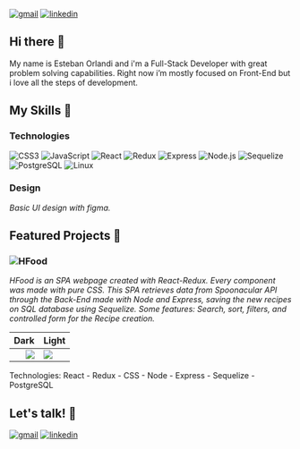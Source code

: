 [![gmail](https://img.shields.io/badge/Gmail-EA4335?style=for-the-badge&logo=Gmail&logoColor=white)](mailto:estebanorlandi4@gmail.com)
[![linkedin](https://img.shields.io/badge/LinkedIn-0A66C2?style=for-the-badge&logo=LinkedIn&logoColor=white)](https://linkedin.com/in/estebanorlandi4)

## Hi there 👋

My name is Esteban Orlandi and i'm a Full-Stack Developer with great problem solving capabilities. Right now i’m mostly focused on Front-End but i love all the steps of development.

## My Skills 📖

### Technologies

![CSS3](https://img.shields.io/badge/CSS3-1e1e1e?style=for-the-badge&logo=CSS3&logoColor=1572B6)
![JavaScript](https://img.shields.io/badge/JavaScript-1e1e1e?style=for-the-badge&logo=JavaScript&logoColor=F7DF1E)
![React](https://img.shields.io/badge/React-1e1e1e?style=for-the-badge&logo=React&logoColor=61DAFB)
![Redux](https://img.shields.io/badge/Redux-1e1e1e?style=for-the-badge&logo=Redux&logoColor=764ABC)
![Express](https://img.shields.io/badge/Express-1e1e1e?style=for-the-badge&logo=Express&logoColor=ffffff)
![Node.js](https://img.shields.io/badge/Node-1e1e1e?style=for-the-badge&logo=Node.js&logoColor=339933)
![Sequelize](https://img.shields.io/badge/Sequelize-1e1e1e?style=for-the-badge&logo=Sequelize&logoColor=52B0E7)
![PostgreSQL](https://img.shields.io/badge/PostgreSQL-1e1e1e?style=for-the-badge&logo=PostgreSQL&logoColor=4169E1)
![Linux](https://img.shields.io/badge/Ubuntu-1e1e1e?style=for-the-badge&logo=Ubuntu&logoColor=E95420)

### Design

_Basic UI design with figma._

## Featured Projects 🚀

### ![HFood](https://github.com/estebanorlandi4/HFood)

_HFood is an SPA webpage created with React-Redux. 
Every component was made with pure CSS.
This SPA retrieves data from Spoonacular API through the Back-End made with Node and Express, saving the new recipes on SQL database using Sequelize.
Some features: Search, sort, filters, and controlled form for the Recipe creation._

Dark | Light
----:|:-----
![](https://github.com/estebanorlandi4/HFood/blob/master/images/home_dark.png) | ![](https://github.com/estebanorlandi4/HFood/blob/master/images/home_light.png)

Technologies: React - Redux - CSS - Node - Express - Sequelize - PostgreSQL 

## Let's talk! 📩
[![gmail](https://img.shields.io/badge/Gmail-EA4335?style=for-the-badge&logo=Gmail&logoColor=white)](mailto:estebanorlandi4@gmail.com)
[![linkedin](https://img.shields.io/badge/LinkedIn-0A66C2?style=for-the-badge&logo=LinkedIn&logoColor=white)](https://linkedin.com/in/estebanorlandi4)

<!--
**estebanorlandi4/estebanorlandi4** is a ✨ _special_ ✨ repository because its `README.md` (this file) appears on your GitHub profile.

Here are some ideas to get you started:

- 🔭 I’m currently working on ...
- 🌱 I’m currently learning ...
- 👯 I’m looking to collaborate on ...
- 🤔 I’m looking for help with ...
- 💬 Ask me about ...

- 😄 Pronouns: ...
- ⚡ Fun fact: ...
-->
